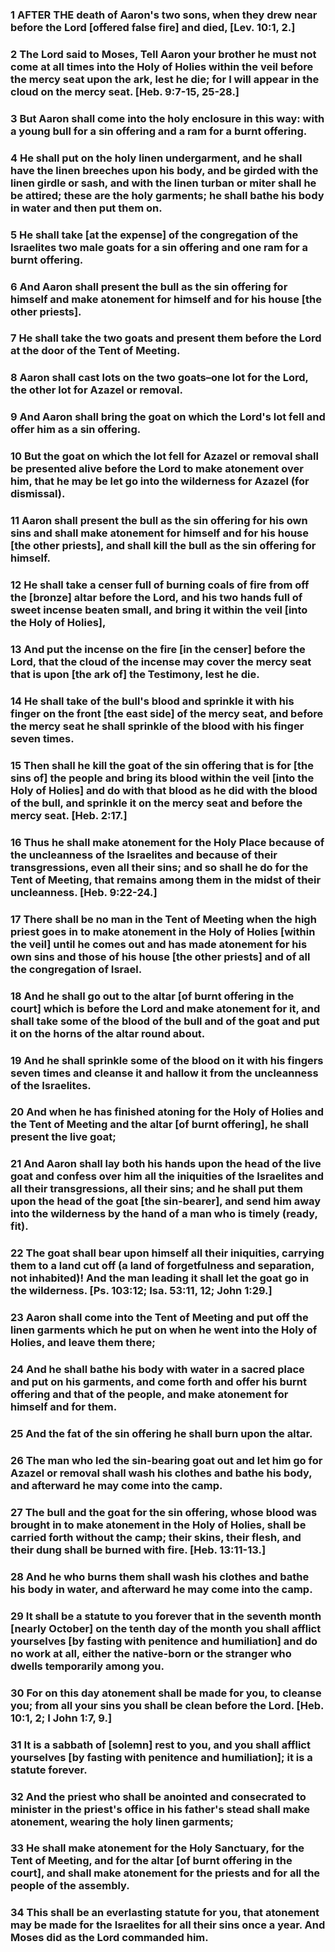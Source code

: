 ### 1 AFTER THE death of Aaron's two sons, when they drew near before the Lord [offered false fire] and died, [Lev. 10:1, 2.]

### 2 The Lord said to Moses, Tell Aaron your brother he must not come at all times into the Holy of Holies within the veil before the mercy seat upon the ark, lest he die; for I will appear in the cloud on the mercy seat. [Heb. 9:7-15, 25-28.]

### 3 But Aaron shall come into the holy enclosure in this way: with a young bull for a sin offering and a ram for a burnt offering.

### 4 He shall put on the holy linen undergarment, and he shall have the linen breeches upon his body, and be girded with the linen girdle or sash, and with the linen turban or miter shall he be attired; these are the holy garments; he shall bathe his body in water and then put them on.

### 5 He shall take [at the expense] of the congregation of the Israelites two male goats for a sin offering and one ram for a burnt offering.

### 6 And Aaron shall present the bull as the sin offering for himself and make atonement for himself and for his house [the other priests].

### 7 He shall take the two goats and present them before the Lord at the door of the Tent of Meeting.

### 8 Aaron shall cast lots on the two goats–one lot for the Lord, the other lot for Azazel or removal.

### 9 And Aaron shall bring the goat on which the Lord's lot fell and offer him as a sin offering.

### 10 But the goat on which the lot fell for Azazel or removal shall be presented alive before the Lord to make atonement over him, that he may be let go into the wilderness for Azazel (for dismissal).

### 11 Aaron shall present the bull as the sin offering for his own sins and shall make atonement for himself and for his house [the other priests], and shall kill the bull as the sin offering for himself.

### 12 He shall take a censer full of burning coals of fire from off the [bronze] altar before the Lord, and his two hands full of sweet incense beaten small, and bring it within the veil [into the Holy of Holies],

### 13 And put the incense on the fire [in the censer] before the Lord, that the cloud of the incense may cover the mercy seat that is upon [the ark of] the Testimony, lest he die.

### 14 He shall take of the bull's blood and sprinkle it with his finger on the front [the east side] of the mercy seat, and before the mercy seat he shall sprinkle of the blood with his finger seven times.

### 15 Then shall he kill the goat of the sin offering that is for [the sins of] the people and bring its blood within the veil [into the Holy of Holies] and do with that blood as he did with the blood of the bull, and sprinkle it on the mercy seat and before the mercy seat. [Heb. 2:17.]

### 16 Thus he shall make atonement for the Holy Place because of the uncleanness of the Israelites and because of their transgressions, even all their sins; and so shall he do for the Tent of Meeting, that remains among them in the midst of their uncleanness. [Heb. 9:22-24.]

### 17 There shall be no man in the Tent of Meeting when the high priest goes in to make atonement in the Holy of Holies [within the veil] until he comes out and has made atonement for his own sins and those of his house [the other priests] and of all the congregation of Israel.

### 18 And he shall go out to the altar [of burnt offering in the court] which is before the Lord and make atonement for it, and shall take some of the blood of the bull and of the goat and put it on the horns of the altar round about.

### 19 And he shall sprinkle some of the blood on it with his fingers seven times and cleanse it and hallow it from the uncleanness of the Israelites.

### 20 And when he has finished atoning for the Holy of Holies and the Tent of Meeting and the altar [of burnt offering], he shall present the live goat;

### 21 And Aaron shall lay both his hands upon the head of the live goat and confess over him all the iniquities of the Israelites and all their transgressions, all their sins; and he shall put them upon the head of the goat [the sin-bearer], and send him away into the wilderness by the hand of a man who is timely (ready, fit).

### 22 The goat shall bear upon himself all their iniquities, carrying them to a land cut off (a land of forgetfulness and separation, not inhabited)! And the man leading it shall let the goat go in the wilderness. [Ps. 103:12; Isa. 53:11, 12; John 1:29.]

### 23 Aaron shall come into the Tent of Meeting and put off the linen garments which he put on when he went into the Holy of Holies, and leave them there;

### 24 And he shall bathe his body with water in a sacred place and put on his garments, and come forth and offer his burnt offering and that of the people, and make atonement for himself and for them.

### 25 And the fat of the sin offering he shall burn upon the altar.

### 26 The man who led the sin-bearing goat out and let him go for Azazel or removal shall wash his clothes and bathe his body, and afterward he may come into the camp.

### 27 The bull and the goat for the sin offering, whose blood was brought in to make atonement in the Holy of Holies, shall be carried forth without the camp; their skins, their flesh, and their dung shall be burned with fire. [Heb. 13:11-13.]

### 28 And he who burns them shall wash his clothes and bathe his body in water, and afterward he may come into the camp.

### 29 It shall be a statute to you forever that in the seventh month [nearly October] on the tenth day of the month you shall afflict yourselves [by fasting with penitence and humiliation] and do no work at all, either the native-born or the stranger who dwells temporarily among you.

### 30 For on this day atonement shall be made for you, to cleanse you; from all your sins you shall be clean before the Lord. [Heb. 10:1, 2; I John 1:7, 9.]

### 31 It is a sabbath of [solemn] rest to you, and you shall afflict yourselves [by fasting with penitence and humiliation]; it is a statute forever.

### 32 And the priest who shall be anointed and consecrated to minister in the priest's office in his father's stead shall make atonement, wearing the holy linen garments;

### 33 He shall make atonement for the Holy Sanctuary, for the Tent of Meeting, and for the altar [of burnt offering in the court], and shall make atonement for the priests and for all the people of the assembly.

### 34 This shall be an everlasting statute for you, that atonement may be made for the Israelites for all their sins once a year. And Moses did as the Lord commanded him.